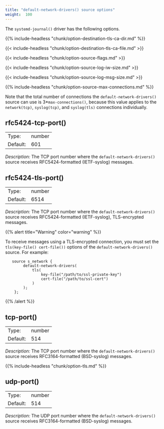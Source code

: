 ```yaml
---
title: "default-network-drivers() source options"
weight:  100
---
```

<!-- DISCLAIMER: This file is based on the syslog-ng Open Source Edition documentation https://github.com/balabit/syslog-ng-ose-guides/commit/2f4a52ee61d1ea9ad27cb4f3168b95408fddfdf2 and is used under the terms of The syslog-ng Open Source Edition Documentation License. The file has been modified by Axoflow. -->

The `systemd-journal()` driver has the following options.

{{% include-headless "chunk/option-destination-tls-ca-dir.md" %}}

{{< include-headless "chunk/option-destination-tls-ca-file.md" >}}

{{< include-headless "chunk/option-source-flags.md" >}}

{{< include-headless "chunk/option-source-log-iw-size.md" >}}

{{< include-headless "chunk/option-source-log-msg-size.md" >}}

{{% include-headless "chunk/option-source-max-connections.md" %}}

Note that the total number of connections the `default-network-drivers()` source can use is 3\*`max-connections()`, because this value applies to the `network(tcp)`, `syslog(tcp)`, and `syslog(tls)` connections individually.



## rfc5424-tcp-port()

|          |        |
| -------- | ------ |
| Type:    | number |
| Default: | 601    |

*Description:* The TCP port number where the `default-network-drivers()` source receives RFC5424-formatted (IETF-syslog) messages.



## rfc5424-tls-port()

|          |        |
| -------- | ------ |
| Type:    | number |
| Default: | 6514   |

*Description:* The TCP port number where the `default-network-drivers()` source receives RFC5424-formatted (IETF-syslog), TLS-encrypted messages.

{{% alert title="Warning" color="warning" %}}

To receive messages using a TLS-encrypted connection, you must set the `tls(key-file() cert-file())` options of the `default-network-drivers()` source. For example:

```shell
   source s_network {
        default-network-drivers(
            tls(
                key-file("/path/to/ssl-private-key")
                cert-file("/path/to/ssl-cert")
            )
        );
    };
```
{{% /alert %}}

## tcp-port()

|          |        |
| -------- | ------ |
| Type:    | number |
| Default: | 514    |

*Description:* The TCP port number where the `default-network-drivers()` source receives RFC3164-formatted (BSD-syslog) messages.


{{% include-headless "chunk/option-tls.md" %}}


## udp-port()

|          |        |
| -------- | ------ |
| Type:    | number |
| Default: | 514    |

*Description:* The UDP port number where the `default-network-drivers()` source receives RFC3164-formatted (BSD-syslog) messages.

